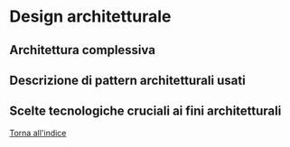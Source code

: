 # Design architetturale

## Architettura complessiva

## Descrizione di pattern architetturali usati

## Scelte tecnologiche cruciali ai fini architetturali

[Torna all'indice](index.md)